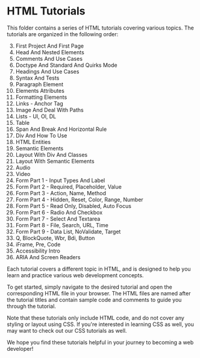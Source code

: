 # HTML Tutorials

This folder contains a series of HTML tutorials covering various topics. The tutorials are organized in the following order:

3. First Project And First Page
4. Head And Nested Elements
5. Comments And Use Cases
6. Doctype And Standard And Quirks Mode
7. Headings And Use Cases
8. Syntax And Tests
9. Paragraph Element
10. Elements Attributes
11. Formatting Elements
12. Links - Anchor Tag
13. Image And Deal With Paths
14. Lists - Ul, Ol, DL
15. Table
16. Span And Break And Horizontal Rule
17. Div And How To Use
18. HTML Entities
19. Semantic Elements
20. Layout With Div And Classes
21. Layout With Semantic Elements
22. Audio
23. Video
24. Form Part 1 - Input Types And Label
25. Form Part 2 - Required, Placeholder, Value
26. Form Part 3 - Action, Name, Method
27. Form Part 4 - Hidden, Reset, Color, Range, Number
28. Form Part 5 - Read Only, Disabled, Auto Focus
29. Form Part 6 - Radio And Checkbox
30. Form Part 7 - Select And Textarea
31. Form Part 8 - File, Search, URL, Time
32. Form Part 9 - Data List, NoValidate, Target
33. Q, BlockQuote, Wbr, Bdi, Button
34. iFrame, Pre, Code
35. Accessibility Intro
36. ARIA And Screen Readers

Each tutorial covers a different topic in HTML, and is designed to help you learn and practice various web development concepts. 

To get started, simply navigate to the desired tutorial and open the corresponding HTML file in your browser. The HTML files are named after the tutorial titles and contain sample code and comments to guide you through the tutorial.

Note that these tutorials only include HTML code, and do not cover any styling or layout using CSS. If you're interested in learning CSS as well, you may want to check out our CSS tutorials as well.

We hope you find these tutorials helpful in your journey to becoming a web developer!